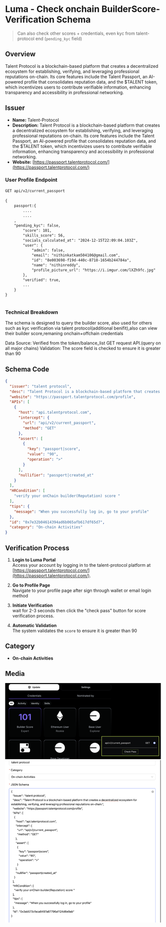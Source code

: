 # Luma - Check onchain BuilderScore- Verification Schema

>Can also check other scores + credentials, even kyc from talent-protocol end (`pending_kyc` field)
## Overview

Talent Protocol is a blockchain-based platform that creates a decentralized ecosystem for establishing, verifying, and leveraging professional reputations on-chain. Its core features include the Talent Passport, an AI-powered profile that consolidates reputation data, and the $TALENT token, which incentivizes users to contribute verifiable information, enhancing transparency and accessibility in professional networking.


## Issuer

- **Name:** Talent-Protocol
- **Description:** Talent Protocol is a blockchain-based platform that creates a decentralized ecosystem for establishing, verifying, and leveraging professional reputations on-chain. Its core features include the Talent Passport, an AI-powered profile that consolidates reputation data, and the $TALENT token, which incentivizes users to contribute verifiable information, enhancing transparency and accessibility in professional networking.
- **Website:** [https://passport.talentprotocol.com/](https://passport.talentprotocol.com/)  


### User Profile Endpoint

```http
GET api/v2/current_passport

{
    passport:{
        ....
        ....
    ,    
    "pending_kyc": false,
        "score": 101,
        "skills_score": 56,
        "socials_calculated_at": "2024-12-15T22:09:04.103Z",
        "user": {
            "admin": false,
            "email": "nithinkatkam504106@gmail.com",
            "id": "8e003698-f19d-440c-8718-1654b244784a",
            "name": "nithinreddy",
            "profile_picture_url": "https://i.imgur.com/lXZh9fc.jpg"
        },
        "verified": true,
        ...
    }
}


```
### Technical Breakdown
The schema is designed to query the builder score, also used for others such as kyc verification via talent protocol(additional benifit),also can view their builder score,remaning onchain+offchain credentials

Data Source: Verified from the token/balance_list GET request API.(query on all major chains)
Validation: The score field is checked to ensure it is greater than 90


## Schema Code

```json
{
  "issuer": "talent protocol",
  "desc": "Talent Protocol is a blockchain-based platform that creates a decentralized ecosystem for establishing, verifying, and leveraging professional reputations on-chain.",
  "website": "https://passport.talentprotocol.com/profile",
  "APIs": [
    {
      "host": "api.talentprotocol.com",
      "intercept": {
        "url": "api/v2/current_passport",
        "method": "GET"
      },
      "assert": [
        {
          "key": "passport|score",
          "value": "90",
          "operation": ">"
        }
      ],
      "nullifier": "passport|created_at"
    }
  ],
  "HRCondition": [
    "verify your onChain builder(Reputation) score "
  ],
  "tips": {
    "message": "When you successfully log in, go to your profile"
  },
  "id": "0x7e32b04614394ad6b065afb617df65d7",
  "category": "On-chain Activities"
}

```



## Verification Process

1. **Login to Luma Portal**  
   Access your account by logging in to the talent-protocol platform at [https://passport.talentprotocol.com/](https://passport.talentprotocol.com/).

2. **Go to Profile Page**  
   Navigate to your profile page after sign through wallet or email login method

3. **Initiate Verification**  
   wait for 2-3 seconds then click the "check pass" button for score verification process.

4. **Automatic Validation**  
   The system validates the `score`  to ensure it is greater than 90


## Category
- **On-chain Activities**


## Media 
![Verification amount on opbnb Success](./assets/talent-protocol-onchain-score.png)
![Schema-verifaction](./assets/talent-protocol-schema.png)

